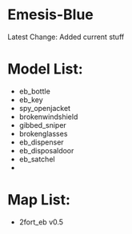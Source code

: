 # Emesis-Blue

Latest Change: Added current stuff

# Model List:

* eb_bottle
* eb_key
* spy_openjacket
* brokenwindshield
* gibbed_sniper
* brokenglasses
* eb_dispenser
* eb_disposaldoor
* eb_satchel
* 
# Map List:

* 2fort_eb v0.5


